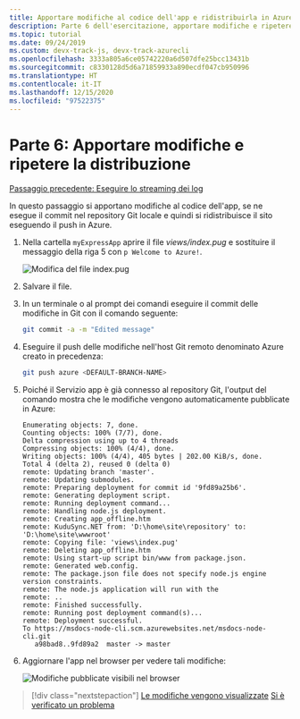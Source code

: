```yaml
---
title: Apportare modifiche al codice dell'app e ridistribuirla in Azure
description: Parte 6 dell'esercitazione, apportare modifiche e ripetere la distribuzione con l'interfaccia della riga di comando di Azure
ms.topic: tutorial
ms.date: 09/24/2019
ms.custom: devx-track-js, devx-track-azurecli
ms.openlocfilehash: 3333a805a6ce05742220a6d507dfe25bcc13431b
ms.sourcegitcommit: c8330128d5d6a71859933a890ecdf047cb950996
ms.translationtype: HT
ms.contentlocale: it-IT
ms.lasthandoff: 12/15/2020
ms.locfileid: "97522375"
---
```

# <a name="part-6-make-changes-and-redeploy"></a>Parte 6: Apportare modifiche e ripetere la distribuzione

[Passaggio precedente: Eseguire lo streaming dei log](tutorial-vscode-azure-cli-node-05.md)

In questo passaggio si apportano modifiche al codice dell'app, se ne esegue il commit nel repository Git locale e quindi si ridistribuisce il sito eseguendo il push in Azure.

1. Nella cartella `myExpressApp` aprire il file *views/index.pug* e sostituire il messaggio della riga 5 con `p Welcome to Azure!`.

    ![Modifica del file index.pug](media/azure-cli/editpugfile.png)

1. Salvare il file.

1. In un terminale o al prompt dei comandi eseguire il commit delle modifiche in Git con il comando seguente:

    ```bash
    git commit -a -m "Edited message"
    ```

1. Eseguire il push delle modifiche nell'host Git remoto denominato Azure creato in precedenza:

    ```bash
    git push azure <DEFAULT-BRANCH-NAME>
    ```

1. Poiché il Servizio app è già connesso al repository Git, l'output del comando mostra che le modifiche vengono automaticamente pubblicate in Azure: 

    ```output
    Enumerating objects: 7, done.
    Counting objects: 100% (7/7), done.
    Delta compression using up to 4 threads
    Compressing objects: 100% (4/4), done.
    Writing objects: 100% (4/4), 405 bytes | 202.00 KiB/s, done.
    Total 4 (delta 2), reused 0 (delta 0)
    remote: Updating branch 'master'.
    remote: Updating submodules.
    remote: Preparing deployment for commit id '9fd89a25b6'.
    remote: Generating deployment script.
    remote: Running deployment command...
    remote: Handling node.js deployment.
    remote: Creating app_offline.htm
    remote: KuduSync.NET from: 'D:\home\site\repository' to: 'D:\home\site\wwwroot'
    remote: Copying file: 'views\index.pug'
    remote: Deleting app_offline.htm
    remote: Using start-up script bin/www from package.json.
    remote: Generated web.config.
    remote: The package.json file does not specify node.js engine version constraints.
    remote: The node.js application will run with the 
    remote: ..
    remote: Finished successfully.
    remote: Running post deployment command(s)...
    remote: Deployment successful.
    To https://msdocs-node-cli.scm.azurewebsites.net/msdocs-node-cli.git
       a98bad8..9fd89a2  master -> master
    ```

1. Aggiornare l'app nel browser per vedere tali modifiche:

    ![Modifiche pubblicate visibili nel browser](media/azure-cli/remote-app-changes.png)

> [!div class="nextstepaction"]
> [Le modifiche vengono visualizzate](tutorial-vscode-azure-cli-node-07.md) [Si è verificato un problema](https://www.research.net/r/PWZWZ52?tutorial=node-deployment&step=publishing-changes)
